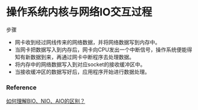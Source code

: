 
# 操作系统内核与网络IO交互过程

步骤
- 网卡收到经过网线传来的网络数据，并将网络数据写到内存中。
- 当网卡把数据写入到内存后，网卡向CPU发出一个中断信号，操作系统便能得知有新数据到来，再通过网卡中断程序去处理数据。
- 将内存中的网络数据写入到对应socket的接收缓冲区中。
- 当接收缓冲区的数据写好后，应用程序开始进行数据处理。

### Reference

[如何理解BIO、NIO、AIO的区别？](https://juejin.im/post/5dbba5df6fb9a0204a08ae55)
